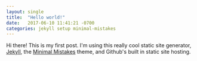 ```yaml
---
layout: single
title:  "Hello world!"
date:   2017-06-10 11:41:21 -0700
categories: jekyll setup minimal-mistakes
---
```

Hi there! This is my first post.  I'm using this really cool static site generator, [Jekyll](https://jekyllrb.com/), the [Minimal Mistakes](https://mmistakes.github.io) theme, and Github's built in static site hosting.
